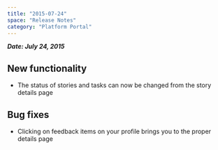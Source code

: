 ```yaml
---
title: "2015-07-24"
space: "Release Notes"
category: "Platform Portal"
---
```



***Date: July 24, 2015***

## New functionality

*   The status of stories and tasks can now be changed from the story details page

## Bug fixes

*   Clicking on feedback items on your profile brings you to the proper details page